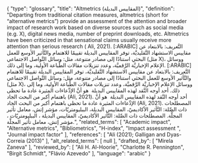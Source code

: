 {
    "type": "glossary",
    "title": "Altmetrics (المقاييس البديلة)",
    "definition": "Departing from traditional citation measures, altmetrics (short for “alternative metrics”) provide an assessment of the attention and broader impact of research work based on diverse sources such as social media (e.g. X), digital news media, number of preprint downloads, etc. Altmetrics have been criticized in that sensational claims usually receive more attention than serious research ( Ali, 2021). [:ARABIC] التَّعريف: بالابتعاد عن مقاييس الاستشهاد التَّقليديَّة، توفر المقاييس البديلة تقييمًا للاهتمام والتَّأثير الأوسع للعمل البحثي استنادًا إلى مصادر متنوعة، مثل: وسائل التَّواصل الاجتماعي (مثل X)، ووسائل الإعلام الإخباريَّة الرَّقميَّة، وعدد تنزيلات مقالات الطِّباعة الأولية، وما إلى ذلك. [:ARABIC] التَّعريف: بالابتعاد عن مقاييس الاستشهاد التَّقليديَّة، توفر المقاييس البديلة تقييمًا للاهتمام والتَّأثير الأوسع للعمل البحثي استنادًا إلى مصادر متنوعة، مثل: وسائل التَّواصل الاجتماعي (مثل X)، ووسائل الإعلام الإخباريَّة الرَّقميَّة، وعدد تنزيلات مقالات الطِّباعة الأولية، وما إلى ذلك. أحد أوجه النَّقد لهذه المقاييس البديلة  هو أنَّ الإدِّعاءات المثيرة عادة ما تحظى باهتمام أكبر من البحث الجاد (Ali, 2021). أحد أوجه النَّقد لهذه المقاييس البديلة  هو أنَّ الإدِّعاءات المثيرة عادة ما تحظى باهتمام أكبر من البحث الجاد (Ali, 2021). المصطلحات ذات الصِّلة: التَّأثير الأكاديميّ، المقاييس البديلة، الببليومتريّات، مؤشر إتش، معامل تأثير المجلَّة. المصطلحات ذات الصِّلة: التَّأثير الأكاديميّ، المقاييس البديلة ، الببليومتريّات ، مؤشر إتش، معامل تأثير المجلَّة.",
    "related_terms": [
        "Academic impact",
        "Alternative metrics",
        "Bibliometrics",
        "H-index",
        "Impact assessment ",
        "Journal impact factor"
    ],
    "references": [
        "Ali (2021); Galligan and Dyas-Correia (2013)"
    ],
    "alt_related_terms": [
        null
    ],
    "drafted_by": [
        "Mirela Zaneva"
    ],
    "reviewed_by": [
        "Ali H. Al-Hoorie",
        "Charlotte R. Pennington",
        "Birgit Schmidt",
        "Flávio Azevedo"
    ],
    "language": "arabic"
}